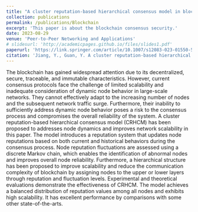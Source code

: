 ```yaml
---
title: "A cluster reputation-based hierarchical consensus model in blockchain"
collection: publications
permalink: /publications/Blockchain
excerpt: 'This paper is about the blockchain consensus security.'
date: 2023-08-29
venue: 'Peer-to-Peer Networking and Applications'
# slidesurl: 'http://academicpages.github.io/files/slides1.pdf'
paperurl: 'https://link.springer.com/article/10.1007/s12083-023-01550-5'
citation: 'Jiang, Y., Guan, Y. A cluster reputation-based hierarchical consensus model in blockchain. Peer-to-Peer Netw. Appl. 16, 2591–2606 (2023). https://doi.org/10.1007/s12083-023-01550-5'
---
```


The blockchain has gained widespread attention due to its decentralized, secure, traceable, and immutable characteristics. However, current consensus protocols face the challenge of limited scalability and inadequate consideration of dynamic node behavior in large-scale networks. They cannot effectively adapt to the increasing number of nodes and the subsequent network traffic surge. Furthermore, their inability to sufficiently address dynamic node behavior poses a risk to the consensus process and compromises the overall reliability of the system. A cluster reputation-based hierarchical consensus model (CRHCM) has been proposed to addresses node dynamics and improves network scalability in this paper. The model introduces a reputation system that updates node reputations based on both current and historical behaviors during the consensus process. Node reputation fluctuations are assessed using a discrete Markov chain, which enables the identification of abnormal nodes and improves overall node reliability. Furthermore, a hierarchical structure has been proposed to improve scalability and reduce the communication complexity of blockchain by assigning nodes to the upper or lower layers through reputation and fluctuation levels. Experimental and theoretical evaluations demonstrate the effectiveness of CRHCM. The model achieves a balanced distribution of reputation values among all nodes and exhibits high scalability. It has excellent performance by comparisons with some other state-of-the-arts.